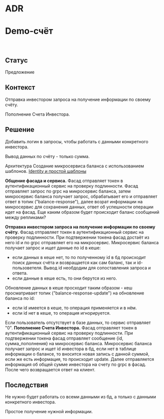 # ADR

# Demo-счёт

</br>

## Статус

Предложение
</br>

## Контекст

Отправка инвестором запроса на получение информации по своему счёту.

Пополнение Счета Инвестора.
</br>

## Решение

Добавить логин в запросы, чтобы работать с данными конкретного инвестора.

Вывод данных по счёту - только сумма.

Архитектура
Создание микросервиса баланса с использованием шаблонов.
[Identity и простой шаблоны](https://github.com/Calabonga/Microservice-Template/tree/master/AspNetCore%20v6.0/MinimalAPI)

**Общение фасада и сервиса.**
Фасад отправляет токен в аутентификационный сервис на проверку подлинности. Фасад отправляет запрос по grpc на микросервис баланса, затем микросервис баланса получает запрос, обрабатывает его и отправляет ответ в топик ("balance-response"), далее возрат информации на микросервис для сохранения данных, ответ об успешности операции идет на фасад.
Еще каким образом будет происходит баланс сообщений между репликами?

**Отправка инвестором запроса на получение информации по своему счёту.**
Фасад отправляет токен в аутентификационный сервис на проверку подлинности. При подтвержении токена фасад достаёт из него id и по grpc отправляет его на микросервис. Микросервис баланса получает запрос и ищет данные по id в кеше:

- если данных в кеше нет, то по полученному id в бд происходит поиск данных счёта и возвращается как сам баланс, так и id-пользоветеля. Вывод id необдодим для сопоставления запроса и ответа.
- если данные в кеше есть, то они берутся из него.

Обновление данных в кеше просходит таким образом - кеш просматривает топик ("balance-response-update") на обновление баланса по id:

- если id имеется в кеше, то операция применяется и в нём.
- если id нет в кеше, то операция игнорируется.

Если пользователь отсутствует в базе данных, то сервис отправляет "0".
**Пополнение Счета Инвестора.**
Фасад отправляет токен в аутентификационный сервис на проверку подлинности. При подтвержении токена фасад отправляет сообщение {id, сумма_пополнения} на микросервис баланса.
Микросервис баланса получает запрос и ищет id инвестора в бд, если нет в таблице информации о балансе, то вносится новая запись с данной суммой, если же есть информация, то происходит update. Далее отправляется информация об общей сумме инвестора на счету по grpc в фасад. После чего возвращается ответ на клиент.
</br>

## Последствия

Не нужно будет работать со всеми данными из бд, а только с данными конкретного инвестора.

Простое получение нужной информации.
